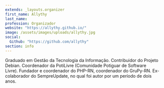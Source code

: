 ```yaml
---
extends: _layouts.organizer
first_name: Allythy
last_name: 
profession: Organizador
website: "https://allythy.github.io/"
image: /assets/images/uploads/allythy.jpg
social:
  Github: "https://github.com/allythy"
section: info
---
```


Graduado em Gestão da Tecnologia da Informação. Contribuidor do Projeto Debian. Coordenador da PotiLivre (Comunidade Potiguar de Software Livre). Fundador e coordenador do PHP-RN, coordenador do GruPy-RN. Ex-colaborador do SempreUpdate, no qual foi autor por um período de dois anos.
